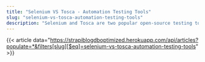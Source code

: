 ```yaml
---
title: "Selenium VS Tosca - Automation Testing Tools"
slug: "selenium-vs-tosca-automation-testing-tools"
description: "Selenium and Tosca are two popular open-source testing tools. Selenium is a web automation tool while Tosca is a model-based testing tool. Selenium is more popular than Tosca, but Tosca has some features that make it a better choice for some users. Tosca is a commercial product, but Tricentis offers a free version for open-source projects."
---
```


{{< article data="https://strapiblogdboptimized.herokuapp.com/api/articles?populate=*&filters[slug][$eq]=selenium-vs-tosca-automation-testing-tools" >}}
